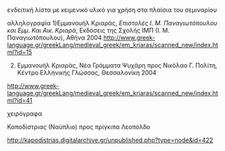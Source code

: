 
ενδειτική λίστα με κειμενικό υλικό για χρήση στα πλαίσια του σεμιναρίου 


αλληλογραφία 
1)Εμμανουήλ Κριαράς, <i> Επιστολές Ι. Μ. Παναγιωτόπουλου και Εμμ. Και Αικ. Κριαρά</i>, Εκδόσεις της Σχολής ΙΜΠ (Ι. Μ. Παναγιωτόπουλου), 
Αθήνα 2004
http://www.greek-language.gr/greekLang/medieval_greek/em_kriaras/scanned_new/index.html?id=15

2) Εμμανουήλ Κριαράς, Νέα Γράμματα Ψυχάρη προς Νικόλαο Γ. Πολίτη, Kέντρο Ελληνικής Γλώσσας, Θεσσαλονίκη 2004

http://www.greek-language.gr/greekLang/medieval_greek/em_kriaras/scanned_new/index.html?id=41



χειρόγραφα 

Καποδίστριας (Ναύπλιο) προς πρίγκιπα Λεοπόλδο

http://kapodistrias.digitalarchive.gr/unpublished.php?type=node&id=422

